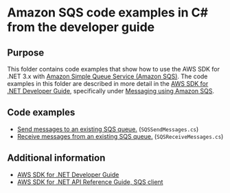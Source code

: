 # Amazon SQS code examples in C# from the developer guide

## Purpose

This folder contains code examples that show how to use the AWS SDK for .NET 3.x with [Amazon Simple Queue Service (Amazon SQS)](https://docs.aws.amazon.com/AWSSimpleQueueService/latest/SQSDeveloperGuide/welcome.html).
The code examples in this folder are described in more detail in the [AWS SDK for .NET Developer Guide](https://docs.aws.amazon.com/sdk-for-net/v3/developer-guide/welcome.html), specifically under [Messaging using Amazon SQS](https://docs.aws.amazon.com/sdk-for-net/v3/developer-guide/sqs-apis-intro.html).

## Code examples

* [Send messages to an existing SQS queue.](SQSSendMessages.cs) (`SQSSendMessages.cs`)
* [Receive messages from an existing SQS queue.](SQSReceiveMessages.cs) (`SQSReceiveMessages.cs`)

## Additional information

* [AWS SDK for .NET Developer Guide](https://docs.aws.amazon.com/sdk-for-net/v3/developer-guide/welcome.html)
* [AWS SDK for .NET API Reference Guide, SQS client](https://docs.aws.amazon.com/sdkfornet/v3/apidocs/items/SQS/TSQSClient.html)
